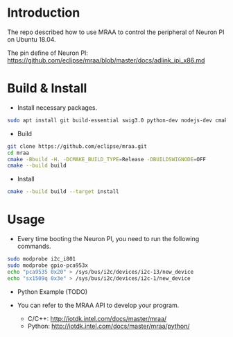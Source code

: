 # Introduction

The repo described how to use MRAA to control the peripheral of Neuron PI on Ubuntu 18.04.

The pin define of Neuron PI: https://github.com/eclipse/mraa/blob/master/docs/adlink_ipi_x86.md

# Build & Install

* Install necessary packages.

```bash
sudo apt install git build-essential swig3.0 python-dev nodejs-dev cmake libjson-c-dev
```

* Build

```bash
git clone https://github.com/eclipse/mraa.git
cd mraa
cmake -Bbuild -H. -DCMAKE_BUILD_TYPE=Release -DBUILDSWIGNODE=OFF
cmake --build build
```

* Install

```bash
cmake --build build --target install
```

# Usage

* Every time booting the Neuron PI, you need to run the following commands.

```bash
sudo modprobe i2c_i801
sudo modprobe gpio-pca953x
echo "pca9535 0x20" > /sys/bus/i2c/devices/i2c-13/new_device
echo "sx1509q 0x3e" > /sys/bus/i2c/devices/i2c-1/new_device
```

* Python Example (TODO)

* You can refer to the MRAA API to develop your program.
  - C/C++: http://iotdk.intel.com/docs/master/mraa/
  - Python: http://iotdk.intel.com/docs/master/mraa/python/
